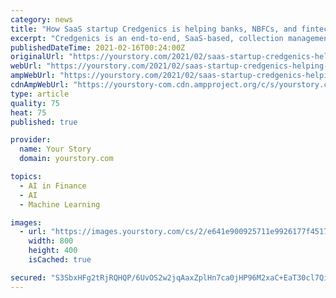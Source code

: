 ```yaml
---
category: news
title: "How SaaS startup Credgenics is helping banks, NBFCs, and fintechs recover their bad debts through AI/ML"
excerpt: "Credgenics is an end-to-end, SaaS-based, collection management tool, which delivers customised strategies and recommends optimal legal routes to facilitate faster resolution of stressed assets."
publishedDateTime: 2021-02-16T00:24:00Z
originalUrl: "https://yourstory.com/2021/02/saas-startup-credgenics-helping-banks-nbfcs-fintech-bad-debts"
webUrl: "https://yourstory.com/2021/02/saas-startup-credgenics-helping-banks-nbfcs-fintech-bad-debts"
ampWebUrl: "https://yourstory.com/2021/02/saas-startup-credgenics-helping-banks-nbfcs-fintech-bad-debts/amp"
cdnAmpWebUrl: "https://yourstory-com.cdn.ampproject.org/c/s/yourstory.com/2021/02/saas-startup-credgenics-helping-banks-nbfcs-fintech-bad-debts/amp"
type: article
quality: 75
heat: 75
published: true

provider:
  name: Your Story
  domain: yourstory.com

topics:
  - AI in Finance
  - AI
  - Machine Learning

images:
  - url: "https://images.yourstory.com/cs/2/e641e900925711e9926177f451727da9/Imagew5qh-1613396698748.jpg?fm=png&auto=format&ar=2:1&mode=crop&crop=face"
    width: 800
    height: 400
    isCached: true

secured: "S3SbxHFg2tRjRQHQP/6UvOS2w2jqAaxZplHn7ca0jHP96M2xaC+EaT30cl7Qi84US28dUT09h87Bw+x02QZXNClE8xYOtcmO9vd4oA2W20bRP0Gdu1liuSl0ai3h6uXMdtI+N4mBKwFCLB6bjaVYsThQ1lCgjPB2vfiFCCFQqdjusWn8iXv3/dPY2NDxtb8GUYVHfiwb6DJnSAu59Dn5LfADkNvmJOvebJ0+3J23N9y3UzxD+fMAtalib2h8Od440d/WHIM6SBHh8xtUtfBKNte7nxl+ExG0yXTSzvSZyA5X5XG0wkpGL3m3uZ5uZvfNw+QP9vC+5NNuRy5ra9JdGC4PDBQYh4A0zcApOG0XRRM=;gAYujSiihFGrQShVi4vEsw=="
---
```


